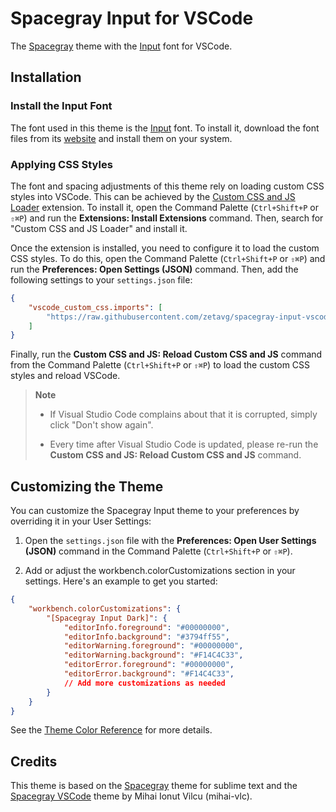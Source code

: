 # Spacegray Input for VSCode

The [Spacegray](https://github.com/zetavg/spacegray) theme with the [Input](https://input.djr.com/) font for VSCode.

## Installation

### Install the Input Font

The font used in this theme is the [Input](https://input.djr.com) font. To install it, download the font files from its [website](https://input.djr.com) and install them on your system.

### Applying CSS Styles

The font and spacing adjustments of this theme rely on loading custom CSS styles into VSCode. This can be achieved by the [Custom CSS and JS Loader](https://marketplace.visualstudio.com/items?itemName=be5invis.vscode-custom-css) extension. To install it, open the Command Palette (`Ctrl+Shift+P` or `⇧⌘P`) and run the **Extensions: Install Extensions** command. Then, search for "Custom CSS and JS Loader" and install it.

Once the extension is installed, you need to configure it to load the custom CSS styles. To do this, open the Command Palette (`Ctrl+Shift+P` or `⇧⌘P`) and run the **Preferences: Open Settings (JSON)** command. Then, add the following settings to your `settings.json` file:

```json
{
    "vscode_custom_css.imports": [
        "https://raw.githubusercontent.com/zetavg/spacegray-input-vscode/main/themes/css/font.css"
    ]
}
```

Finally, run the **Custom CSS and JS: Reload Custom CSS and JS** command from the Command Palette (`Ctrl+Shift+P` or `⇧⌘P`) to load the custom CSS styles and reload VSCode.

> **Note**
>
> * If Visual Studio Code complains about that it is corrupted, simply click "Don't show again".
>
> * Every time after Visual Studio Code is updated, please re-run the **Custom CSS and JS: Reload Custom CSS and JS** command.

## Customizing the Theme

You can customize the Spacegray Input theme to your preferences by overriding it in your User Settings:

1. Open the `settings.json` file with the **Preferences: Open User Settings (JSON)** command in the Command Palette (`Ctrl+Shift+P` or `⇧⌘P`).

2. Add or adjust the workbench.colorCustomizations section in your settings. Here's an example to get you started:

```json
{
    "workbench.colorCustomizations": {
        "[Spacegray Input Dark]": {
            "editorInfo.foreground": "#00000000",
            "editorInfo.background": "#3794ff55",
            "editorWarning.foreground": "#00000000",
            "editorWarning.background": "#F14C4C33",
            "editorError.foreground": "#00000000",
            "editorError.background": "#F14C4C33",
            // Add more customizations as needed
        }
    }
}
```

See the [Theme Color Reference](https://code.visualstudio.com/api/references/theme-color) for more details.

## Credits

This theme is based on the [Spacegray](https://github.com/SublimeText/Spacegray) theme for sublime text and the [Spacegray VSCode](https://github.com/mihai-vlc/spacegray-vscode/tree/master?tab=readme-ov-file) theme by Mihai Ionut Vilcu (mihai-vlc).
